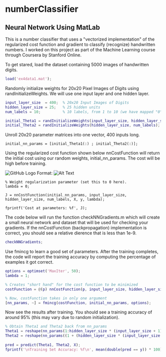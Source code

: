 # numberClassifier

## Neural Network Using MatLab


This is a number classifier that uses a "vectorized implementation" of the regularized cost function and gradient to classify (recognize) handwritten numbers. I worked on this project as part of the Machine Learning course through Coursera by Stanford Online. 

To get stared, load the dataset containing 5000 images of handwritten digits.

```Matlab
load('ex4data1.mat');
```

Randomly initialize weights for 20x20 Pixel Images of Digits using randInitializeWeights. We will use one input layer and one hidden layer.

```Matlab
input_layer_size  = 400;  % 20x20 Input Images of Digits
hidden_layer_size = 25;   % 25 hidden units
num_labels = 10;          % 10 labels, from 1 to 10 (we have mapped "0" to label 10)

initial_Theta1 = randInitializeWeights(input_layer_size, hidden_layer_size);
initial_Theta2 = randInitializeWeights(hidden_layer_size, num_labels);
```

Unroll 20x20 parameter matrices into one vector, 400 inputs long.
```
initial_nn_params = [initial_Theta1(:) ; initial_Theta2(:)];
```

Using the regularized cost function shown below nnCostFunction will return the initial cost using our random weights, initial_nn_params. The cost will be high before training.

![GitHub Logo](/images/logo.png)
Format: ![Alt Text](https://imgur.com/IWnFgmx)

```
% Weight regularization parameter (set this to 0 here).
lambda = 0;

J = nnCostFunction(initial_nn_params, input_layer_size, hidden_layer_size, num_labels, X, y, lambda);

fprintf('Cost at parameters: %f', J);
```

The code below will run the function checkNNGradients.m which will create a small neural network and dataset that will be used for checking your gradients. If the nnCostFunction (backpropagation) implementation is correct, you should see a relative dierence that is less than 1e-9.

```Matlab
checkNNGradients;
```

Use fmincg to learn a good set of parameters. After the training completes, the code will report the training accuracy by computing the percentage of examples it got correct. 

```Matlab
options = optimset('MaxIter', 50);
lambda = 1;

% Creates "short hand" for the cost function to be minimized
costFunction = @(p) nnCostFunction(p, input_layer_size, hidden_layer_size, num_labels, X, y, lambda);

% Now, costFunction takes in only one argument 
[nn_params, ~] = fmincg(costFunction, initial_nn_params, options);
```

Now see the results after training. You should see a training accuracy of around 95% (this may vary due to random initialization).

```Matlab
% Obtain Theta1 and Theta2 back from nn_params
Theta1 = reshape(nn_params(1:hidden_layer_size * (input_layer_size + 1)), hidden_layer_size, (input_layer_size + 1));
Theta2 = reshape(nn_params((1 + (hidden_layer_size * (input_layer_size + 1))):end), num_labels, (hidden_layer_size + 1));
 
pred = predict(Theta1, Theta2, X);
fprintf('\nTraining Set Accuracy: %f\n', mean(double(pred == y)) * 100);
```
